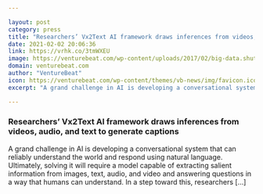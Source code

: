 ```yaml
---

layout: post
category: press
title: "Researchers’ Vx2Text AI framework draws inferences from videos, audio, and text to generate captions"
date: 2021-02-02 20:06:36
link: https://vrhk.co/3tmWXEU
image: https://venturebeat.com/wp-content/uploads/2017/02/big-data.shutterstock_350592197.jpg?w=1200&strip=all
domain: venturebeat.com
author: "VentureBeat"
icon: https://venturebeat.com/wp-content/themes/vb-news/img/favicon.ico
excerpt: "A grand challenge in AI is developing a conversational system that can reliably understand the world and respond using natural language. Ultimately, solving it will require a model capable of extracting salient information from images, text, audio, and video and answering questions in a way that humans can understand. In a step toward this, researchers […]"

---
```


### Researchers’ Vx2Text AI framework draws inferences from videos, audio, and text to generate captions

A grand challenge in AI is developing a conversational system that can reliably understand the world and respond using natural language. Ultimately, solving it will require a model capable of extracting salient information from images, text, audio, and video and answering questions in a way that humans can understand. In a step toward this, researchers […]